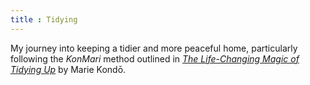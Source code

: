 ```yaml
---
title : Tidying
---
```


My journey into keeping a tidier and more peaceful home, particularly following the _KonMari_ method outlined in _[The Life-Changing Magic of Tidying Up](https://www.amazon.com/Life-Changing-Magic-Tidying-Decluttering-Organizing-ebook/dp/B00KK0PICK/?tag=justtadl-20)_ by Marie Kondō.
